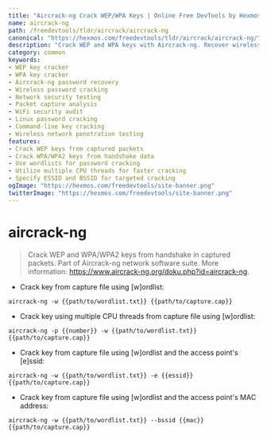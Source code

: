 ```yaml
---
title: "Aircrack-ng Crack WEP/WPA Keys | Online Free DevTools by Hexmos"
name: aircrack-ng
path: /freedevtools/tldr/aircrack/aircrack-ng
canonical: "https://hexmos.com/freedevtools/tldr/aircrack/aircrack-ng/"
description: "Crack WEP and WPA keys with Aircrack-ng. Recover wireless passwords from captured network packets effectively. Free online tool, no registration required."
category: common
keywords:
- WEP key cracker
- WPA key cracker
- Aircrack-ng password recovery
- Wireless password cracking
- Network security testing
- Packet capture analysis
- WiFi security audit
- Linux password cracking
- Command-line key cracking
- Wireless network penetration testing
features:
- Crack WEP keys from captured packets
- Crack WPA/WPA2 keys from handshake data
- Use wordlists for password cracking
- Utilize multiple CPU threads for faster cracking
- Specify ESSID and BSSID for targeted cracking
ogImage: "https://hexmos.com/freedevtools/site-banner.png"
twitterImage: "https://hexmos.com/freedevtools/site-banner.png"
---
```


# aircrack-ng

> Crack WEP and WPA/WPA2 keys from handshake in captured packets.
> Part of Aircrack-ng network software suite.
> More information: <https://www.aircrack-ng.org/doku.php?id=aircrack-ng>.

- Crack key from capture file using [w]ordlist:

`aircrack-ng -w {{path/to/wordlist.txt}} {{path/to/capture.cap}}`

- Crack key using multiple CPU threads from capture file using [w]ordlist:

`aircrack-ng -p {{number}} -w {{path/to/wordlist.txt}} {{path/to/capture.cap}}`

- Crack key from capture file using [w]ordlist and the access point's [e]ssid:

`aircrack-ng -w {{path/to/wordlist.txt}} -e {{essid}} {{path/to/capture.cap}}`

- Crack key from capture file using [w]ordlist and the access point's MAC address:

`aircrack-ng -w {{path/to/wordlist.txt}} --bssid {{mac}} {{path/to/capture.cap}}`
